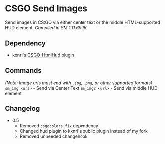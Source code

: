 
# CSGO Send Images

Send images in CS:GO via either center text or the middle HTML-supported HUD element. *Compiled in SM 1.11.6906*

## Dependency

- kxnrl's [CSGO-HtmlHud](https://github.com/Kxnrl/CSGO-HtmlHud) plugin

## Commands

*(Note: Image urls must end with `.jpg`, `.png`, or other supported formats)*
`sm_img <url>` - Send via Center Text
`sm_img2 <url>` - Send via middle HUD element

## Changelog

- 0.5
  - Removed `csgocolors_fix` dependency
  - Changed hud plugin to kxnrl's public plugin instead of my fork
  - Removed unneeded changehook
